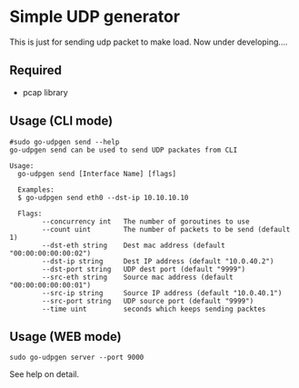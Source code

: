 # Simple UDP generator

This is just for sending udp packet to make load.
Now under developing....

## Required

 * pcap library

## Usage (CLI mode)

```
#sudo go-udpgen send --help
go-udpgen send can be used to send UDP packates from CLI

Usage:
  go-udpgen send [Interface Name] [flags]
  
  Examples:
  $ go-udpgen send eth0 --dst-ip 10.10.10.10
  
  Flags:
        --concurrency int   The number of goroutines to use
        --count uint        The number of packets to be send (default 1)
        --dst-eth string    Dest mac address (default "00:00:00:00:00:02")
        --dst-ip string     Dest IP address (default "10.0.40.2")
        --dst-port string   UDP dest port (default "9999")
        --src-eth string    Source mac address (default "00:00:00:00:00:01")
        --src-ip string     Source IP address (default "10.0.40.1")
        --src-port string   UDP source port (default "9999")
        --time uint         seconds which keeps sending packtes
```

## Usage (WEB mode)

```
sudo go-udpgen server --port 9000
```

See help on detail.
